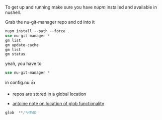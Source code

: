 
To get up and running make sure you have *nupm* installed and available in nushell.

Grab the nu-git-manager repo and cd into it

```rust
nupm install --path --force .
use nu-git-manager *
gm list
gm update-cache
gm list
gm status
```

yeah, you have to
```rust
use nu-git-manager *
```
in config.nu 👍

* repos are stored in a global location

* [antoine note on location of glob functionality](https://github.com/amtoine/nu-git-manager/blob/main/nu-git-manager/fs/store.nu#L39)

```rust
glob  **/*HEAD
```
